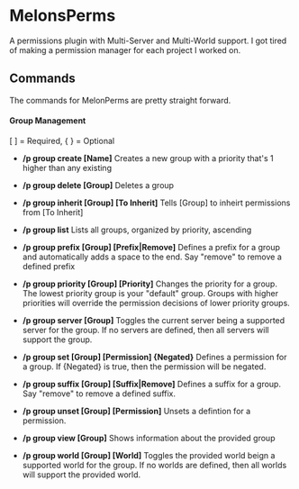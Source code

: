 # MelonsPerms
A permissions plugin with Multi-Server and Multi-World support. I got tired of making a permission manager for each project I worked on.

## Commands
The commands for MelonPerms are pretty straight forward.

#### Group Management
[ ] = Required, { } = Optional
* **/p group create [Name]**
Creates a new group with a priority that's 1 higher than any existing

* **/p group delete [Group]**
Deletes a group

* **/p group inherit [Group] [To Inherit]**
Tells [Group] to inheirt permissions from [To Inherit]

* **/p group list**
Lists all groups, organized by priority, ascending

* **/p group prefix [Group] [Prefix|Remove]**
Defines a prefix for a group and automatically adds a space to the end. Say "remove" to remove a defined prefix

* **/p group priority [Group] [Priority]**
Changes the priority for a group. The lowest priority group is your "default" group. Groups with higher priorities will override the permission decisions of lower priority groups.

* **/p group server [Group]**
Toggles the current server being a supported server for the group. If no servers are defined, then all servers will support the group.

* **/p group set [Group] [Permission] {Negated}**
Defines a permission for a group. If {Negated} is true, then the permission will be negated.

* **/p group suffix [Group] [Suffix|Remove]**
Defines a suffix for a group. Say "remove" to remove a defined suffix.

* **/p group unset [Group] [Permission]**
Unsets a defintion for a permission.

* **/p group view [Group]**
Shows information about the provided group

* **/p group world [Group] [World]**
Toggles the provided world beign a supported world for the group. If no worlds are defined, then all worlds will support the provided world.

